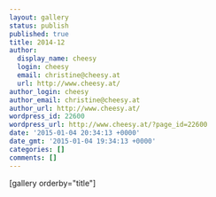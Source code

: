 ```yaml
---
layout: gallery
status: publish
published: true
title: 2014-12
author:
  display_name: cheesy
  login: cheesy
  email: christine@cheesy.at
  url: http://www.cheesy.at/
author_login: cheesy
author_email: christine@cheesy.at
author_url: http://www.cheesy.at/
wordpress_id: 22600
wordpress_url: http://www.cheesy.at/?page_id=22600
date: '2015-01-04 20:34:13 +0000'
date_gmt: '2015-01-04 19:34:13 +0000'
categories: []
comments: []
---
```

[gallery orderby="title"]
